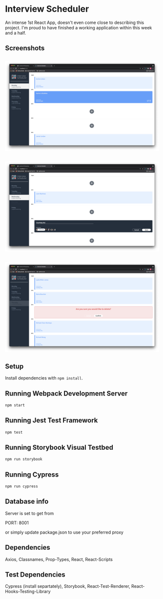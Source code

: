 # Interview Scheduler

An intense 1st React App, doesn't even come close to describing this project. I'm proud to have finished a working application within this week and a half.


## Screenshots

!["Homepage"](https://github.com/GleefullyChill/Scheduler/blob/master/public/docs/homepage.png)
-
!["Form Before Saving"](https://github.com/GleefullyChill/Scheduler/blob/master/public/docs/Filled-Form.png)
-
!["Confirmation Before Deleting"](https://github.com/GleefullyChill/Scheduler/blob/master/public/docs/Deleting-Confirmation.png)
-

## Setup

Install dependencies with `npm install`.

## Running Webpack Development Server

```sh
npm start
```

## Running Jest Test Framework

```sh
npm test
```

## Running Storybook Visual Testbed

```sh
npm run storybook
```

## Running Cypress

```sh
npm run cypress
```

## Database info

Server is set to get from

PORT: 8001

or simply update package.json to use your preferred proxy

## Dependencies

Axios,
Classnames,
Prop-Types,
React,
React-Scripts

## Test Dependencies

Cypress (install separtately),
Storybook,
React-Test-Renderer,
React-Hooks-Testing-Library
